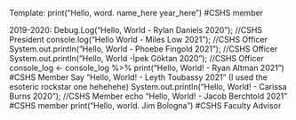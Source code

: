 Template:
print(“Hello, word. name_here year_here”) #CSHS member

2019-2020:
Debug.Log(“Hello, World - Rylan Daniels 2020”); //CSHS President
console.log(“Hello World - Miles Low 2021”); //CSHS Officer
System.out.println(“Hello, World - Phoebe Fingold 2021”); //CSHS Officer
System.out.println(“Hello, World -İpek Göktan 2020”); //CSHS Officer
console_log <- console_log %>% print(“Hello, World! - Ryan Altman 2021”) #CSHS Member
Say “Hello, World! - Leyth Toubassy 2021” (I used the esoteric rockstar one hehehehe)
System.out.println(“Hello, World! - Carissa Burns 2020”); //CSHS Member
echo “Hello, World! - Jacob Berchtold 2021”  #CSHS member
print(“Hello, world. Jim Bologna”) #CSHS Faculty Advisor



